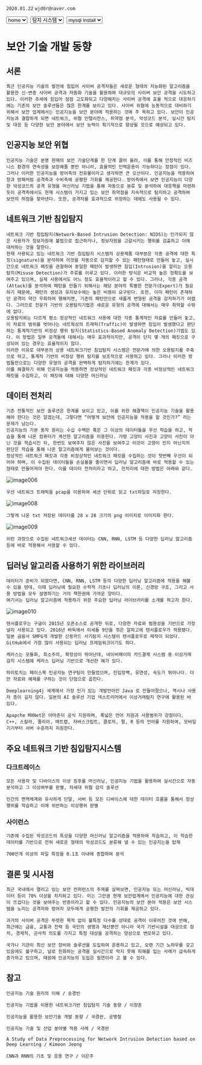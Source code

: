`2020.01.22`
`wjd0r@naver.com`

<select onchange="location.href=this.value">
 <option>home</option>
 <option value="https://wjd0r.github.io/">home</option>
</select>&nbsp;
<select onchange="location.href=this.value">
 <option>탐지 시스템</option>
 <option value="https://wjd0r.github.io/detecting/">탐지 시스템</option>
 <option>추가 예정</option>
</select>&nbsp;
<select onchange="location.href=this.value">
 <option value="">mysql install</option>
</select>

# 보안 기술 개발 동향


## 서론
```
최근 인공지능 기술의 발전에 힘입어 사이버 공격자들은 새로운 형태의 지능화된 알고리즘을 활용한 신·변종 사이버 공격과 자동화 기술을 활용하여 대규모의 사이버 보안 공격을 시도하고 있다. 이러한 추세에 힘입어 점점 고도화되고 다양해지는 사이버 공격에 효율 적으로 대응하기에는 기존의 보안 솔루션들은 많은 한계를 보이고 있다. 사이버 위협에 능동적으로 대비하기 위해서 보안 업계에서는 인공지능을 보안 분야에 적용하는 것에 주 목하고 있다. 보안이 인공지능과 결합하게 되면 네트워크, 위협 인텔리전스, 취약점 분석, 악성코드 분석, 실시간 탐지 및 대응 등 다양한 보안 분야에서 보안 능력이 획기적으로 향상될 것으로 예상되고 있다.
```
## 인공지능 보안 위협
```
인공지능 기술은 분명 현재의 보안 기술단계를 한 단계 끌어 올려, 이를 통해 안정적인 비즈니스 환경의 연속성을 보장해줄 뿐만 아니라, 효율적인 인력운용이 가능하다는 장점이 있다.
그러나 이러한 인공지능을 방어측의 전유물이라고 생각하면 큰 오산이다. 인공지능을 적용하여 창과 방패처럼 공격측과 수비측에 공평한 기회를 제공한다. 방어측에서 보면 인공지능이 다양한 악성코드의 공격 유형을 머신러닝 기법을 통해 자동으로 분류 및 분석하여 대응책을 마련하듯이 공격측에서도 현재 시스템이 가지고 있는 보안 취약점을 지속적으로 탐지하고 공격하여 보안의 허점을 찾아낸다. 또한, 공격자를 효과적으로 위장하는 데에도 사용될 수 있다.
```
## 네트워크 기반 침입탐지
```
네트워크 기반 침입탐지(Network-Based Intrusion Detection: NIDS)는 인가되지 않은 사용자가 정보자원에 불법으로 접근하거나, 정보자원을 고갈시키는 행위를 검출하고 이에 대처하는 것을 말한다.
현재 사용되고 있는 네트워크 기반 침입탐지 시스템의 상용제품 대부분은 각종 공격에 대한 특징(signature)을 분석하여 이것을 자동으로 감지할 수 있는 패턴형태로 만들어 놓고, 실시간으로 네트워크 패킷을 관찰하여 동일한 패턴이 발생하면 침입(Intrusion)을 알리는 오용탐지(Misuse Detection)가 주류를 이루고 있다. 이러한 방식은 비교적 높은 정확도를 보여주고 있으며, 실제 사용에서도 어느 정도 효율적이라고 할 수 있다. 그러나, 각종 공격(Attack)을 분석하여 패턴을 만들기 위해서는 해당 분야의 특별한 전문가(Expert)가 필요하기 때문에, 패턴의 생성과 유지보수에는 높은 비용이 요구된다. 또한, 이미 패턴이 존재하던 공격이 약간 우회하여 행해지면, 기존의 패턴만으로 새롭게 변형된 공격을 감지하기가 어렵다. 그러므로 전문가 기반의 오용탐지기법은 새로운 유형의 공격에 대해서는 매우 취약할 수밖에 없다.
오용탐지와는 다르게 평소 정상적인 네트워크 사용에 대한 각종 통계적인 자료를 만들어 놓고, 이 자료의 범위를 벗어나는 네트웍상의 트래픽(Traffic)이 발생하면 침입이 발생했다고 판단하는 통계적기반의 비정상 행위 탐지(Statistics-Based Anomaly Detection)기법도 있다. 이 방법은 일부 공격들에 대해서는 매우 효과적이지만, 공격이 단지 몇 개의 패킷으로 구성되어 있는 경우는 효율적이지 않다.
이러한 이유로 대부분의 상용 네트워크기반 침입탐지 시스템은 전문가에 의한 오용탐지를 주축으로 하고, 통계적 기반의 비정상 행위 탐지를 보조적으로 사용하고 있다. 그러나 이러한 방법들만으로는 다양한 유형의 공격을 완벽하게 탐지하기에는 한계가 있다.
이를 해결하기 위해 인공지능을 적용하면 정상적인 네트워크 패킷과 각종 비정상적인 네트워크 패킷을 수집하고, 이 패킷에 대해 다양한 머신러닝
```
##	데이터 전처리
```
기존 전통적인 보안 솔루션은 한계를 보이고 있고, 이를 위한 해결책이 인공지능 기술을 활용해야 한다는 것은 알겠는데, 그렇다면 “어떻게 보안에 인공지능을 적용을 할 것인가?” 라는 문제가 남는다.
인공지능의 기본 동작 원리는 수십 수백만 혹은 그 이상의 데이터들을 우선 학습을 하고, 학습을 통해 나온 컴퓨터가 계산한 알고리즘을 이용한다. 가령 고양이 사진과 고양이 사진이 아닌 것을 학습시킨 뒤, 한번도 보여주지 않은 사진을 보여주고 이것이 고양이 인지 아닌지의 판단은 학습을 통해 나온 알고리즘에게 물어보는 것이다.
정상적인 네트워크 패킷과 각종 비정상적인 네트워크 패킷을 수집하는 것이 첫번째 우선이 되어야 하며, 이 수집된 데이터들을 손실율을 줄이면서 딥러닝 알고리즘에 바로 적용할 수 있는 형태로 만들어져야 한다. 이를 데이터 전처리라고 하고, 전처리에 대한 방법은 아래와 같다.
```
![image006](./files/image006.png)
```
우선 네트워크 트래픽을 pcap을 이용하여 세션 단위로 읽고 txt파일로 저장한다.
```
![image008](./files/image008.png)
```
그렇게 나온 txt 저장된 데이터를 28 x 28 크기의 png 이미지로 이미지화 한다.
```
![image009](./files/image009.png)
```
이런 과정으로 수집된 네트워크세션 데이터는 CNN, RNN, LSTM 등 다양한 딥러닝 알고리즘 등에 바로 적용해서 사용할 수 있다.
```
## 딥러닝 알고리즘 사용하기 위한 라이브러리
```
데이터가 준비가 되었다면, CNN, RNN, LSTM 등의 다양한 딥러닝 알고리즘에 적용을 해볼 수 있을 텐데, 이때 딥러닝에 필요한 수학적 기초나 딥러닝의 이론, 신경망 구조, 그리고 사용 방법을 모두 설명하기는 거의 책한권에 가까운 양이다.
여기서는 딥러닝 알고리즘에 적용하기 위한 주요한 딥러닝 라이브러리를 소개를 하고자 한다.
```
![image010](./files/image010.png)
```
텐서플로우는 구글이 2015년 오픈소스로 공개한 뒤로, 다양한 자료와 범용성을 기반으로 가장 널리 사용되고 있다. 2016년 바둑에서 이세돌 9단을 꺾은 알파고에 텐서플로우가 적용됐다.
일본 금융사 SMFG개 개발한 신용카드 사기탐지 시스템이 텐서플로우로 제작이 되었다. GitHub에서 가장 많이 사용되는 딥러닝 프레임워크이기도 하다.

케라스는 모듈화, 최소주의, 확장성이 뛰어난데, 네이버페이의 카드결제 시스템 중 이상거래 감지 시스템에 케라스 딥러닝 기반으로 개선한 예가 있다.

파이토치는 페이스북 인공지능 연구팀이 만들었으며, 진입장벽, 유연성, 속도가 뛰어나다. 다만 자료와 예제를 구하는 것이 단점으로 꼽힌다.

Deeplearning4j 세계에서 가장 인기 있는 개발언어인 Java 로 만들어졌으나, 역시나 사용자 층이 깊지 않다. 일본의 AI 솔루션 기업 넥스트리머에서 이상거래탐지 연구에 활용된 바 있다.

Apapche MXNet은 아마존이 공식 지원하며, 폭넓은 언어 지원과 사용범위가 강점이다. C++, 스칼라, 줄리아, 매트랩, 자바스크립트, 클로저, 펄, R 등의 언어를 지원하여, 모바일 기기부터 서버 수준까지 지원한다. 
```
## 주요 네트워크 기반 침입탐지시스템

### 다크트레이스
```
모든 사용자 및 디바이스의 이상 징후를 머신러닝, 인공지능 기법을 활용하여 실시간으로 자동분석하고 그 이상여부를 판별, 차세대 위협 감지 솔루션

인간의 면역체계와 유사하게 단말, 서버 등 모든 디바이스에 대한 데이터 흐름을 통해서 정상행위를 학습하고 이에 위반하는 이상행위 판별
```
### 사이런스
```
기존에 수집된 악성코드의 특성을 다양한 머신러닝 알고리즘을 적용하여 학습하고, 이 학습한데이터를 기반으로 전혀 새로운 형태의 악성코드도 분류해 낼 수 있는 인공지는을 탑재

700만개 이상의 파일 특징을 0.1초 이내에 종합하여 분석
```
## 결론 및 시사점
```
최근 국내에서 열리고 있는 보안 컨퍼런스의 주제를 살펴보면, 인공지능 또는 머신러닝, 빅데이터 등이 70% 이상을 차지하고 있다. 이는 그만큼 현재 보안업계에서 인공지능에 대한 관심이 뜨겁다는 것을 보여주는 반증이라고 할 수 있다. 인공지능의 보안 분야 적용은 보안 시스템을 노리는 공격자와 방어자 모두에게 공평한 발전의 기회를 제공하고 있다.

과거의 사이버 공격은 뚜렷한 목적 없이 불특정 다수를 상대로 공격이 이루어진 것에 반해, 최근에는 금융, 교통과 전력 등 국민의 생명과 재산뿐만 아니라 국가 기반시설을 대상으로 정치, 경제적, 군사적 의도를 가지고 특정 대상을 공격하는 양상으로 변모하고 있다.

국가나 기관이 최신 보안 장비와 솔루션을 도입하여 운용하고 있고, 오랜 기간 노하우를 갖고 있음에도 불구하고, 날로 진화하는 공격을 실시간으로 막지 못해 피해를 입는 사례가 급속하게 증가하고 있으며, 때문에 인공지능의 도입은 필연이라 고 볼 수 있다.
```
## 참고
```
인공지능 기술 원리의 이해 / 송경빈

인공지능 기법을 이용한 네트워크기반 침입탐지 기술 동향 / 이창훈

인공지능을 활용한 보안기술 개발 동향 / 국경완, 공병철

인공지능 기술 및 산업 분야별 적용 사례 / 국경완

A Study of Data Preprocessing for Network Intrusion Detection based on Deep Learning / Kimoon Jeong

CNN과 RNN의 기초 및 응용 연구 / 이은주
```